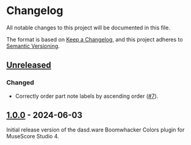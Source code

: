 # Changelog

All notable changes to this project will be documented in this file.

The format is based on [Keep a Changelog](https://keepachangelog.com/en/1.0.0/),
and this project adheres to [Semantic Versioning](https://semver.org/spec/v2.0.0.html).

## [Unreleased]

### Changed

- Correctly order part note labels by ascending order ([#7](https://github.com/dasdware/dw-boomwhackers/issues/7)).

## [1.0.0] - 2024-06-03

Initial release version of the dasd.ware Boomwhacker Colors plugin for MuseScore Studio 4.

[unreleased]: https://github.com/dasdware/dw-boomwhackers/compare/v1.0.0...HEAD
[1.0.0]: https://github.com/dasdware/dw-boomwhackers/releases/tag/v1.0.0
